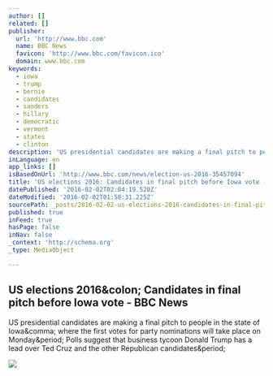 ```yaml
---
author: []
related: []
publisher:
  url: 'http://www.bbc.com'
  name: BBC News
  favicon: 'http://www.bbc.com/favicon.ico'
  domain: www.bbc.com
keywords:
  - iowa
  - trump
  - bernie
  - candidates
  - sanders
  - hillary
  - democratic
  - vermont
  - states
  - clinton
description: 'US presidential candidates are making a final pitch to people in the state of Iowa, where the first votes for party nominations will take place on Monday. Polls suggest that business tycoon Donald Trump has a lead over Ted Cruz and the other Republican candidates.'
inLanguage: en
app_links: []
isBasedOnUrl: 'http://www.bbc.com/news/election-us-2016-35457094'
title: 'US elections 2016: Candidates in final pitch before Iowa vote - BBC News'
datePublished: '2016-02-02T02:04:19.520Z'
dateModified: '2016-02-02T01:58:31.225Z'
sourcePath: _posts/2016-02-02-us-elections-2016-candidates-in-final-pitch-before-iowa-vot.md
published: true
inFeed: true
hasPage: false
inNav: false
_context: 'http://schema.org'
_type: MediaObject

---
```

<article style=""><h1>US elections 2016&amp;colon; Candidates in final pitch before Iowa vote - BBC News</h1><p>US presidential candidates are making a final pitch to people in the state of Iowa&amp;comma; where the first votes for party nominations will take place on Monday&amp;period; Polls suggest that business tycoon Donald Trump has a lead over Ted Cruz and the other Republican candidates&amp;period;</p><img src="http://ichef-1.bbci.co.uk/news/1024/cpsprodpb/11C8/production/_88025540_getty-trump-clinton-diptic.jpg" /></article>